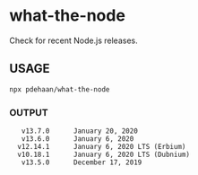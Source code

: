 # what-the-node

Check for recent Node.js releases.

## USAGE

```sh
npx pdehaan/what-the-node
```

### OUTPUT

```
   v13.7.0      January 20, 2020
   v13.6.0      January 6, 2020
  v12.14.1      January 6, 2020 LTS (Erbium)
  v10.18.1      January 6, 2020 LTS (Dubnium)
   v13.5.0      December 17, 2019
```